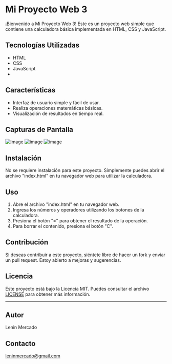 # Mi Proyecto Web 3

¡Bienvenido a Mi Proyecto Web 3! Este es un proyecto web simple que contiene una calculadora básica implementada en HTML, CSS y JavaScript.

## Tecnologías Utilizadas

- HTML
- CSS
- JavaScript
- 
## Características

- Interfaz de usuario simple y fácil de usar.
- Realiza operaciones matemáticas básicas.
- Visualización de resultados en tiempo real.

## Capturas de Pantalla

![image](https://github.com/leninmercado/proyecto-web-3/assets/145501901/5ee176ba-93ab-4537-8bd5-2c0c2c45c539)
![image](https://github.com/leninmercado/proyecto-web-3/assets/145501901/518224f4-47a4-4a93-8ad1-599dbe0253f3)
![image](https://github.com/leninmercado/proyecto-web-3/assets/145501901/216f7238-a6dd-4148-bd55-fb76a9f34f8b)


## Instalación

No se requiere instalación para este proyecto. Simplemente puedes abrir el archivo "index.html" en tu navegador web para utilizar la calculadora.

## Uso

1. Abre el archivo "index.html" en tu navegador web.
2. Ingresa los números y operadores utilizando los botones de la calculadora.
3. Presiona el botón "=" para obtener el resultado de la operación.
4. Para borrar el contenido, presiona el botón "C".

## Contribución

Si deseas contribuir a este proyecto, siéntete libre de hacer un fork y enviar un pull request. Estoy abierto a mejoras y sugerencias.

## Licencia

Este proyecto está bajo la Licencia MIT. Puedes consultar el archivo [LICENSE](LICENSE) para obtener más información.

---
## Autor
Lenin Mercado

## Contacto
leninmercado@gmail.com


